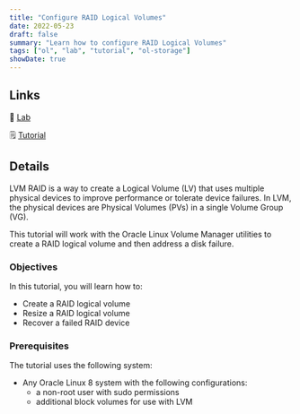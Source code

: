 ```yaml
---
title: "Configure RAID Logical Volumes"
date: 2022-05-23
draft: false
summary: "Learn how to configure RAID Logical Volumes"
tags: ["ol", "lab", "tutorial", "ol-storage"]
showDate: true
---
```


## Links

:crescent_moon: [Lab](https://luna.oracle.com/lab/2edede28-75f0-4046-8567-4cfd1596f931)

:spiral_notepad: [Tutorial](https://docs.oracle.com/en/learn/ol-lvmraid)

## Details

LVM RAID is a way to create a Logical Volume (LV) that uses multiple physical devices to improve performance or tolerate device failures. In LVM, the physical devices are Physical Volumes (PVs) in a single Volume Group (VG).

This tutorial will work with the Oracle Linux Volume Manager utilities to create a RAID logical volume and then address a disk failure.

### Objectives

In this tutorial, you will learn how to:

- Create a RAID logical volume
- Resize a RAID logical volume
- Recover a failed RAID device

### Prerequisites

The tutorial uses the following system:

- Any Oracle Linux 8 system with the following configurations:
  - a non-root user with sudo permissions
  - additional block volumes for use with LVM
